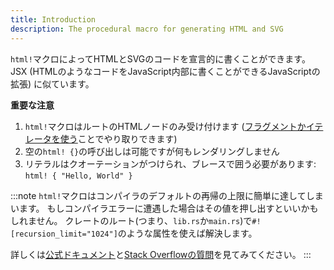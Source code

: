 ```yaml
---
title: Introduction
description: The procedural macro for generating HTML and SVG
---
```


`html!`マクロによってHTMLとSVGのコードを宣言的に書くことができます。
JSX \(HTMLのようなコードをJavaScript内部に書くことができるJavaScriptの拡張\) に似ています。

**重要な注意**

1. `html!`マクロはルートのHTMLノードのみ受け付けます \([フラグメントかイテレータを使う](html/lists.md)ことでやり取りできます\)
2. 空の`html! {}`の呼び出しは可能ですが何もレンダリングしません
3. リテラルはクオーテーションがつけられ、ブレースで囲う必要があります: `html! { "Hello, World" }`

:::note
`html!`マクロはコンパイラのデフォルトの再帰の上限に簡単に達してしまいます。
もしコンパイラエラーに遭遇した場合はその値を押し出すといいかもしれません。
クレートのルート\(つまり、`lib.rs`か`main.rs`\)で`#![recursion_limit="1024"]`のような属性を使えば解決します。

詳しくは[公式ドキュメント](https://doc.rust-lang.org/reference/attributes/limits.html#the-recursion_limit-attribute)と[Stack Overflowの質問](https://stackoverflow.com/questions/27454761/what-is-a-crate-attribute-and-where-do-i-add-it)を見てみてください。
:::
